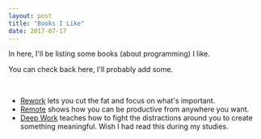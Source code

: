 ```yaml
---
layout: post
title: "Books I Like"
date: 2017-07-17
---
```

In here, I'll be listing some books (about programming) I like.

You can check back here, I'll probably add some.

<br>

- [Rework](https://37signals.com/rework)
  lets you cut the fat and focus on what's important.
- [Remote](https://37signals.com/remote)
  shows how you can be productive from anywhere you want.
- [Deep Work](http://calnewport.com/books/deep-work/)
  teaches how to fight the distractions around you to create something
  meaningful. Wish I had read this during my studies.
